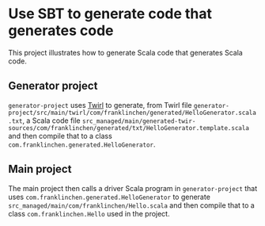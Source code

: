 # Use SBT to generate code that generates code

This project illustrates how to generate Scala code that generates Scala code.

## Generator project

`generator-project` uses [Twirl](https://github.com/spray/twirl) to generate, from Twirl file `generator-project/src/main/twirl/com/franklinchen/generated/HelloGenerator.scala.txt`, a Scala code file `src_managed/main/generated-twir-sources/com/franklinchen/generated/txt/HelloGenerator.template.scala` and then compile that to a class `com.franklinchen.generated.HelloGenerator`.

## Main project

The main project then calls a driver Scala program in `generator-project` that uses `com.franklinchen.generated.HelloGenerator` to generate `src_managed/main/com/franklinchen/Hello.scala` and then compile that to a class `com.franklinchen.Hello` used in the project.
